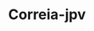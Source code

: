 ---
title: Correia-jpv
github: https://github.com/Correia-jpv
mode: dark
transition: 1s
score: 86.7
archetype:
- Innovative
- Minimalistic
---